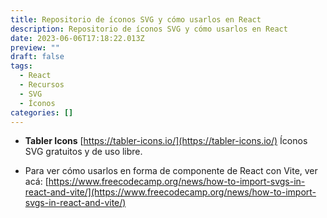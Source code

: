 ```yaml
---
title: Repositorio de íconos SVG y cómo usarlos en React
description: Repositorio de íconos SVG y cómo usarlos en React
date: 2023-06-06T17:18:22.013Z
preview: ""
draft: false
tags:
  - React
  - Recursos
  - SVG
  - Íconos
categories: []
---
```


- **Tabler Icons** [https://tabler-icons.io/](https://tabler-icons.io/) Íconos SVG gratuitos y de uso libre.

- Para ver cómo usarlos en forma de componente de React con Vite, ver acá: [https://www.freecodecamp.org/news/how-to-import-svgs-in-react-and-vite/](https://www.freecodecamp.org/news/how-to-import-svgs-in-react-and-vite/)
